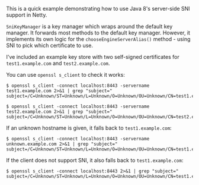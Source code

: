 This is a quick example demonstrating how to use Java 8's server-side SNI
support in Netty.

`SniKeyManager` is a key manager which wraps around the default key manager. It
forwards most methods to the default key manager. However, it implements its
own logic for the `chooseEngineServerAlias()` method - using SNI to pick which
certificate to use.

I've included an example key store with two self-signed certificates for
`test1.example.com` and `test2.example.com`.

You can use `openssl s_client` to check it works:

    $ openssl s_client -connect localhost:8443 -servername test1.example.com 2>&1 | grep "subject="
    subject=/C=Unknown/ST=Unknown/L=Unknown/O=Unknown/OU=Unknown/CN=test1.example.com

    $ openssl s_client -connect localhost:8443 -servername test2.example.com 2>&1 | grep "subject="
    subject=/C=Unknown/ST=Unknown/L=Unknown/O=Unknown/OU=Unknown/CN=test2.example.com

If an unknown hostname is given, it falls back to `test1.example.com`:

    $ openssl s_client -connect localhost:8443 -servername unknown.example.com 2>&1 | grep "subject="
    subject=/C=Unknown/ST=Unknown/L=Unknown/O=Unknown/OU=Unknown/CN=test1.example.com

If the client does not support SNI, it also falls back to `test1.example.com`:

    $ openssl s_client -connect localhost:8443 2>&1 | grep "subject="
    subject=/C=Unknown/ST=Unknown/L=Unknown/O=Unknown/OU=Unknown/CN=test1.example.com
